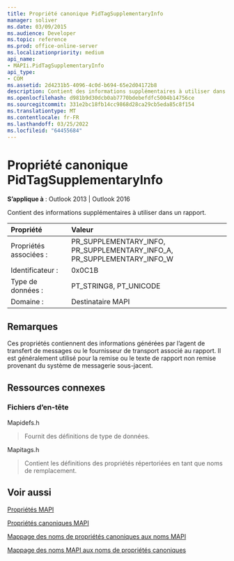 ```yaml
---
title: Propriété canonique PidTagSupplementaryInfo
manager: soliver
ms.date: 03/09/2015
ms.audience: Developer
ms.topic: reference
ms.prod: office-online-server
ms.localizationpriority: medium
api_name:
- MAPIi.PidTagSupplementaryInfo
api_type:
- COM
ms.assetid: 2d4231b5-4096-4c0d-b694-65e2d04172b8
description: Contient des informations supplémentaires à utiliser dans un rapport. La propriété est utilisée pour la remise ou le texte de rapport non remise à partir du système de messagerie sous-jacent.
ms.openlocfilehash: d981b9d30dcb0ab7770bdebefdfc5004b14756ce
ms.sourcegitcommit: 331e2bc18fb14cc9868d28ca29cb5eda85c8f154
ms.translationtype: MT
ms.contentlocale: fr-FR
ms.lasthandoff: 03/25/2022
ms.locfileid: "64455684"
---
```

# <a name="pidtagsupplementaryinfo-canonical-property"></a>Propriété canonique PidTagSupplementaryInfo

  
  
**S’applique à** : Outlook 2013 | Outlook 2016 
  
Contient des informations supplémentaires à utiliser dans un rapport.
  
|Propriété |Valeur |
|:-----|:-----|
|Propriétés associées :  <br/> |PR_SUPPLEMENTARY_INFO, PR_SUPPLEMENTARY_INFO_A, PR_SUPPLEMENTARY_INFO_W  <br/> |
|Identificateur :  <br/> |0x0C1B  <br/> |
|Type de données :  <br/> |PT_STRING8, PT_UNICODE  <br/> |
|Domaine :  <br/> |Destinataire MAPI  <br/> |
   
## <a name="remarks"></a>Remarques

Ces propriétés contiennent des informations générées par l’agent de transfert de messages ou le fournisseur de transport associé au rapport. Il est généralement utilisé pour la remise ou le texte de rapport non remise provenant du système de messagerie sous-jacent.
  
## <a name="related-resources"></a>Ressources connexes

### <a name="header-files"></a>Fichiers d’en-tête

Mapidefs.h
  
> Fournit des définitions de type de données.
    
Mapitags.h
  
> Contient les définitions des propriétés répertoriées en tant que noms de remplacement.
    
## <a name="see-also"></a>Voir aussi



[Propriétés MAPI](mapi-properties.md)
  
[Propriétés canoniques MAPI](mapi-canonical-properties.md)
  
[Mappage des noms de propriétés canoniques aux noms MAPI](mapping-canonical-property-names-to-mapi-names.md)
  
[Mappage des noms MAPI aux noms de propriétés canoniques](mapping-mapi-names-to-canonical-property-names.md)

